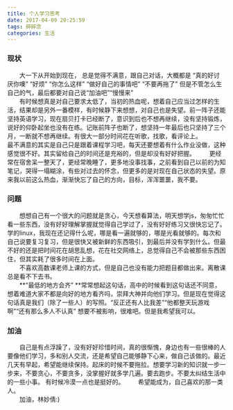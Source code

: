 ```yaml
---
title: 个人学习思考
date: 2017-04-09 20:25:59
tags: 碎碎念
categories: 生活
---
```

### 现状 ###
　　大一下从开始到现在， 总是觉得不满意，跟自己对话，大概都是 “真的好讨厌你噢” “好烦” “你怎么这样” “做好自己的事情吧” “不要再拖了” 但是不管怎么生自己的气，最后都要对自己说“加油吧”“慢慢来”  
　　有时候想真是对自己要求太低了，当初的热血呢，想着自己应当过怎样的生活，结果却是另外一番模样，有时候静下来想想，对自己也是失望。前一阵子还能坚持英语学习，现在扇贝打卡已经断了，意识到后也不想再继续，没有坚持锻炼，说好的仰卧起坐也没有在练。记账前阵子也断了，想坚持一年最后也只坚持了三个月，一断就不想再继续。有很大一部分时间花在听歌，找歌，看评论上。  
最不满意的其实是自己只是跟着课程学习吧，每天还要想着有什么作业没做，这种感觉很不好。其实留给自己的时间还是充裕的，但是却没有好好把握。
　　更经常在宿舍呆一整天了，更经常晚睡了，更多地没事找事，之前看到自己以前的为知笔记，哭得一塌糊涂，有些对过去的怀念，但更多的是对现在自己状态的失望。原来我以前这么热血，渐渐快忘了自己的方向，目标，浑浑噩噩，我不要。


### 问题 ###
　　想想自己有一个很大的问题就是贪心，今天想看算法，明天想学js，匆匆忙忙看一些东西，没有好好理解掌握就觉得自己学过了，没有好好练习又很快忘记了。学的linux，我现在还记得什么呢，哪是看一遍就够的，哪是光看就够的。每次和自己说要复习复习，但是很快又被新鲜的东西吸引，到最后并没有学到什么。但最不好的还是把时间花在胡思乱想，花在社交网络上，总觉得自己不会被那些东西困住，但其实耗了很多时间在上面。  
　　不喜欢高数课老师上课的方式，但是自己也没有能力把题目都做出来。离散课总是看不下去书。  
　　**“最低的地方会齐” **常常想起这句话，高中的时候看到这句话还不同意，想着难道大家不都是向好的地方看齐吗，崇拜大神并向他们学习。但是现在觉得这句话真是我们（除了一些人）的写照。“反正还有人比我差”“他都整天玩游戏啊”“还有那么多人不认真” 想要不被影响，很难吧。但是我希望我可以。

### 加油 ###
　　自己是有点浮躁了，没有好好珍惜时间，真的很惭愧，身边也有一些很棒的人要像他们学习，多和别人交流，还是希望自己能够静下心来，做自己该做的。最近几天有早起，希望能继续保持。起床的时候不要拖拉。想要学习新的知识就一步一步来，不要贪心，不要贪多，没掌握好就多学几遍。要去跑步。不要太纠结生活中的一些小事。 有时候冷漠一点也是挺好的。 
　　希望能成为，自己喜欢的那一类人。  
　　加油，林妙倩:)

